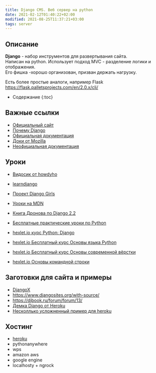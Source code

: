 ```yaml
---
title: Django CMS. Веб сервер на python
date: 2021-02-12T01:40:22+02:00
modified: 2021-08-25T11:37:21+03:00
tags: server
---
```


## Описание
**Django** - набор инструментов для развертывания сайта.  
Написан на python. Использует подход MVC - разделение логики и отображения.  
Его фишка -хорошо организован, призван держать нагрузку.  

Есть более простые аналоги, например Flask <https://flask.palletsprojects.com/en/2.0.x/cli/>

* Содержание
{:toc}

## Важные ссылки
* [Официальный сайт](https://www.djangoproject.com/)
* [Почему Django](https://ru.hexlet.io/blog/posts/pochemu-django-luchshiy-freymvork-dlya-razrabotki-saytov)
* [Официальная документация](https://docs.djangoproject.com/en/2.2/)
* [Доки от Mozilla](https://developer.mozilla.org/ru/docs/Learn/Server-side/Django)
* [Неофициальная документация](https://djbook.ru/rel3.0/index.html)


## Уроки
* [Видосик от howdyho](https://www.youtube.com/watch?v=w4nrT7emiVc)
* [learndjango](https://learndjango.com/)
* [Проект Django Girls](https://tutorial.djangogirls.org/ru/)
* [Уроки на MDN](https://developer.mozilla.org/ru/docs/Learn/Server-side/Django)
* [Книга Дронова по Django 2.2](https://rutracker.org/forum/viewtopic.php?t=5966162)

* [Бесплатные практические уроки по Python](https://ru.code-basics.com/languages/python)
* [hexlet.io курс Python: Django](https://ru.hexlet.io/courses/python-django-basics)
* [hexlet.io Бесплатный курс Основы языка Python](https://ru.hexlet.io/courses/python-basics)
* [hexlet.io Бесплатный курс Основы современной вёрстки](https://ru.hexlet.io/courses/layout-designer-basics)
* [hexlet.io Основы командной строки](https://ru.hexlet.io/courses/cli-basics/lessons/intro/theory_unit)

## Заготовки для сайта и примеры
* [DjangoX](https://github.com/wsvincent/djangox)
* <https://www.djangosites.org/with-source/>
* <https://djbook.ru/forum/forum/13/>
* [Демка Django от Heroku](https://github.com/heroku/python-getting-started)
* [Несколлько усложненный пример для heroku](https://github.com/heroku/heroku-buildpack-python)

## Хостинг
* [heroku](https://www.heroku.com/)
* pythonanywhere
* wps
* amazon aws
* google engine
* localhosty + ngrock
